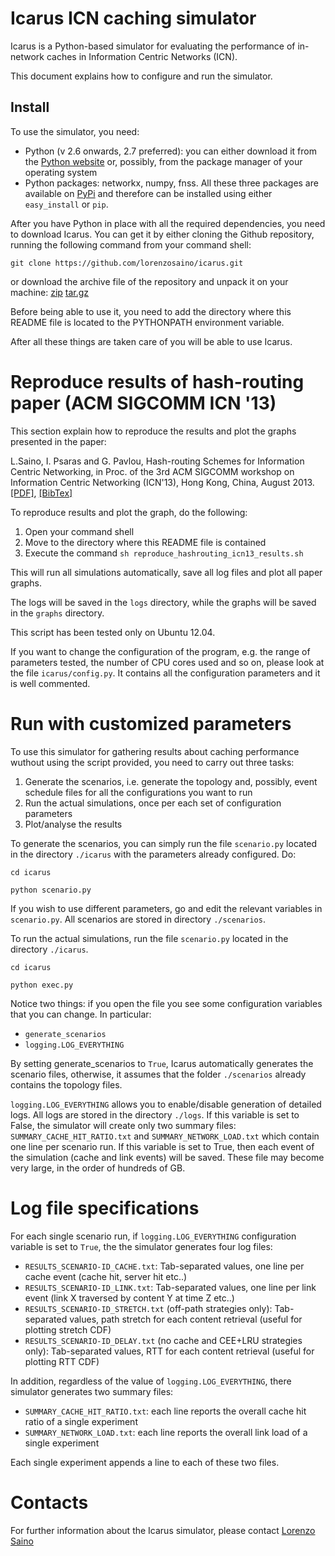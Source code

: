 # Icarus ICN caching simulator

Icarus is a Python-based simulator for evaluating the performance of in-network
caches in Information Centric Networks (ICN).

This document explains how to configure and run the simulator.

## Install
To use the simulator, you need:

* Python (v 2.6 onwards, 2.7 preferred): you can either download it from the
  [Python website](http://www.python.org) or, possibly, from the package manager of your
  operating system
* Python packages: networkx, numpy, fnss. All these three packages are available
  on [PyPi](https://pypi.python.org/‎) and therefore can be installed using
  either `easy_install` or `pip`.
  
After you have Python in place with all the required dependencies, you need to
download Icarus. You can get it by either cloning the Github repository,
running the following command from your command shell:

`git clone https://github.com/lorenzosaino/icarus.git`

or download the archive file of the repository and unpack it on your machine:
[zip](https://github.com/lorenzosaino/icarus/archive/master.zip) 
[tar.gz](https://github.com/lorenzosaino/icarus/archive/master.tar.gz)

Before being able to use it, you need to add the directory where this README
file is located to the PYTHONPATH environment variable.

After all these things are taken care of you will be able to use Icarus.

# Reproduce results of hash-routing paper (ACM SIGCOMM ICN '13)
This section explain how to reproduce the results and plot the graphs presented
in the paper:

L.Saino, I. Psaras and G. Pavlou, Hash-routing Schemes for Information Centric
Networking, in Proc. of the 3rd ACM SIGCOMM workshop on Information Centric
Networking (ICN'13), Hong Kong, China, August 2013.
[\[PDF\]](http://www.ee.ucl.ac.uk/~lsaino/publications/hashrouting-icn13.pdf),
[\[BibTex\]](http://www.ee.ucl.ac.uk/~lsaino/publications/hashrouting-icn13.bib)

To reproduce results and plot the graph, do the following:

1. Open your command shell
2. Move to the directory where this README file is contained
3. Execute the command `sh reproduce_hashrouting_icn13_results.sh`

This will run all simulations automatically, save all log files and plot all
paper graphs.

The logs will be saved in the `logs` directory, while the graphs will be saved
in the `graphs` directory.

This script has been tested only on Ubuntu 12.04.

If you want to change the configuration of the program, e.g. the range of
parameters tested, the number of CPU cores used and so on, please look at the 
file `icarus/config.py`. It contains all the configuration parameters and it is
well commented.

# Run with customized parameters
To use this simulator for gathering results about caching performance wuthout
using the script provided, you need to carry out three tasks:

1. Generate the scenarios, i.e. generate the topology and, possibly, event
   schedule files for all the configurations you want to run
2. Run the actual simulations, once per each set of configuration parameters
3. Plot/analyse the results

To generate the scenarios, you can simply run the file `scenario.py` located in
the directory `./icarus` with the parameters already configured. Do:

`cd icarus`

`python scenario.py`

If you wish to use different parameters, go and edit the relevant variables in
`scenario.py`. All scenarios are stored in directory `./scenarios`.

To run the actual simulations, run the file `scenario.py` located in the directory `./icarus`.

`cd icarus`

`python exec.py`

Notice two things: if you open the file you see some configuration variables
that you can change. In particular:

* `generate_scenarios`
* `logging.LOG_EVERYTHING`

By setting generate_scenarios to `True`, Icarus automatically generates the
scenario files, otherwise, it assumes that the folder `./scenarios` already
contains the topology files.

`logging.LOG_EVERYTHING` allows you to enable/disable generation of detailed logs.
All logs are stored in the directory `./logs`.
If this variable is set to False, the simulator will create only two summary
files: `SUMMARY_CACHE_HIT_RATIO.txt` and `SUMMARY_NETWORK_LOAD.txt` which
contain one line per scenario run. If this variable is set to True, then each
event of the simulation (cache and link events) will be saved.
These file may become very large, in the order of hundreds of GB.

# Log file specifications
For each single scenario run, if `logging.LOG_EVERYTHING` configuration
variable is set to `True`, the the simulator generates four log files:

* `RESULTS_SCENARIO-ID_CACHE.txt`: Tab-separated values, one line per cache event (cache hit, server hit etc..)
* `RESULTS_SCENARIO-ID_LINK.txt`: Tab-separated values, one line per link event (link X traversed by content Y at time Z etc..)
* `RESULTS_SCENARIO-ID_STRETCH.txt` (off-path strategies only): Tab-separated values, path stretch for each content retrieval (useful for plotting stretch CDF)
* `RESULTS_SCENARIO-ID_DELAY.txt` (no cache and CEE+LRU strategies only): Tab-separated values, RTT for each content retrieval (useful for plotting RTT CDF)

In addition, regardless of the value of `logging.LOG_EVERYTHING`, there
simulator generates two summary files:

* `SUMMARY_CACHE_HIT_RATIO.txt`: each line reports the overall cache hit ratio of a single experiment
* `SUMMARY_NETWORK_LOAD.txt`: each line reports the overall link load of a single experiment

Each single experiment appends a line to each of these two files.

# Contacts
For further information about the Icarus simulator, please contact
[Lorenzo Saino](http://www.ee.ucl.ac.uk/~lsaino)

